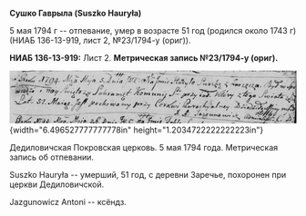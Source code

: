 **Сушко Гаврыла (Suszko Hauryła)**

5 мая 1794 г -- отпевание, умер в возрасте 51 год (родился около 1743 г)
(НИАБ 136-13-919, лист 2, №23/1794-у (ориг)).

**НИАБ 136-13-919:** Лист 2. **Метрическая запись №23/1794-у (ориг).**

![](./media/30883ad3512c1ec77abbbf6a16cb18a1a65eb244.png){width="6.496527777777778in"
height="1.2034722222222223in"}

Дедиловичская Покровская церковь. 5 мая 1794 года. Метрическая запись об
отпевании.

Suszko Hauryła -- умерший, 51 год, с деревни Заречье, похоронен при
церкви Дедиловичской.

Jazgunowicz Antoni -- ксёндз.
